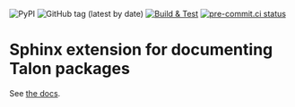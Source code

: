 ![PyPI](https://img.shields.io/pypi/v/talondoc)
![GitHub tag (latest by date)](https://img.shields.io/github/v/tag/wenkokke/talondoc)
[![Build & Test](https://github.com/wenkokke/talondoc/actions/workflows/build.yml/badge.svg)](https://github.com/wenkokke/talondoc/actions/workflows/build.yml)
[![pre-commit.ci status](https://results.pre-commit.ci/badge/github/wenkokke/talonfmt/dev.svg)](https://results.pre-commit.ci/latest/github/wenkokke/talonfmt/dev)

# Sphinx extension for documenting Talon packages

See [the docs](https://wen.works/talondoc/).
